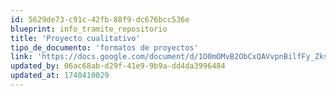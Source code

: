 ```yaml
---
id: 5629de73-c91c-42fb-88f9-dc676bcc536e
blueprint: info_tramite_repositorio
title: 'Proyecto cualitativo'
tipo_de_documento: 'formatos de proyectos'
link: 'https://docs.google.com/document/d/1O0mOMvB2ObCxQAVvpnBilfFy_ZksfEl0/edit?usp=drive_link&ouid=115142632749044065793&rtpof=true&sd=true'
updated_by: 06ac68ab-d29f-41e9-9b9a-dd4da3996484
updated_at: 1740410029
---
```

